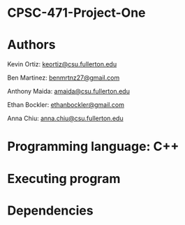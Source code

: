 # CPSC-471-Project-One

# Authors

Kevin Ortiz: keortiz@csu.fullerton.edu  

Ben Martinez: benmrtnz27@gmail.com  

Anthony Maida: amaida@csu.fullerton.edu  

Ethan Bockler: ethanbockler@gmail.com  

Anna Chiu: anna.chiu@csu.fullerton.edu  


# Programming language: C++

# Executing program

# Dependencies
